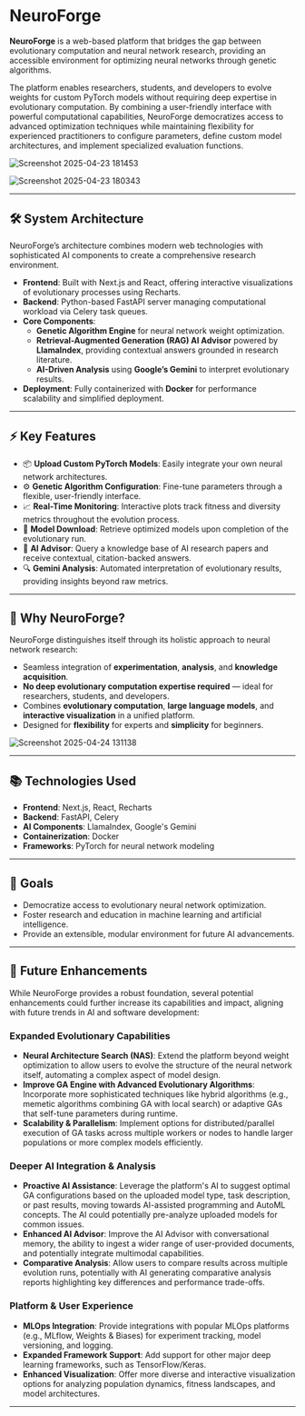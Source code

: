 # NeuroForge

**NeuroForge** is a web-based platform that bridges the gap between evolutionary computation and neural network research, providing an accessible environment for optimizing neural networks through genetic algorithms.

The platform enables researchers, students, and developers to evolve weights for custom PyTorch models without requiring deep expertise in evolutionary computation. By combining a user-friendly interface with powerful computational capabilities, NeuroForge democratizes access to advanced optimization techniques while maintaining flexibility for experienced practitioners to configure parameters, define custom model architectures, and implement specialized evaluation functions.

![Screenshot 2025-04-23 181453](https://github.com/user-attachments/assets/591c02a0-d7aa-4e91-b885-fbd9581ad091)

![Screenshot 2025-04-23 180343](https://github.com/user-attachments/assets/d3af337b-8846-4d30-a568-90944834ee1c)


---

## 🛠️ System Architecture

NeuroForge’s architecture combines modern web technologies with sophisticated AI components to create a comprehensive research environment.

- **Frontend**: Built with Next.js and React, offering interactive visualizations of evolutionary processes using Recharts.
- **Backend**: Python-based FastAPI server managing computational workload via Celery task queues.
- **Core Components**:
  - **Genetic Algorithm Engine** for neural network weight optimization.
  - **Retrieval-Augmented Generation (RAG) AI Advisor** powered by **LlamaIndex**, providing contextual answers grounded in research literature.
  - **AI-Driven Analysis** using **Google’s Gemini** to interpret evolutionary results.
- **Deployment**: Fully containerized with **Docker** for performance scalability and simplified deployment.

---

## ⚡ Key Features

- 📦 **Upload Custom PyTorch Models**: Easily integrate your own neural network architectures.
- ⚙️ **Genetic Algorithm Configuration**: Fine-tune parameters through a flexible, user-friendly interface.
- 📈 **Real-Time Monitoring**: Interactive plots track fitness and diversity metrics throughout the evolution process.
- 💾 **Model Download**: Retrieve optimized models upon completion of the evolutionary run.
- 🤖 **AI Advisor**: Query a knowledge base of AI research papers and receive contextual, citation-backed answers.
- 🔍 **Gemini Analysis**: Automated interpretation of evolutionary results, providing insights beyond raw metrics.

---

## 🚀 Why NeuroForge?

NeuroForge distinguishes itself through its holistic approach to neural network research:

- Seamless integration of **experimentation**, **analysis**, and **knowledge acquisition**.
- **No deep evolutionary computation expertise required** — ideal for researchers, students, and developers.
- Combines **evolutionary computation**, **large language models**, and **interactive visualization** in a unified platform.
- Designed for **flexibility** for experts and **simplicity** for beginners.

![Screenshot 2025-04-24 131138](https://github.com/user-attachments/assets/e997d579-e51d-482a-9e6b-e7bca2f652f9)

---

## 📚 Technologies Used

- **Frontend**: Next.js, React, Recharts
- **Backend**: FastAPI, Celery
- **AI Components**: LlamaIndex, Google's Gemini
- **Containerization**: Docker
- **Frameworks**: PyTorch for neural network modeling

---

## 🎯 Goals

- Democratize access to evolutionary neural network optimization.
- Foster research and education in machine learning and artificial intelligence.
- Provide an extensible, modular environment for future AI advancements.

---

## 🌟 Future Enhancements

While NeuroForge provides a robust foundation, several potential enhancements could further increase its capabilities and impact, aligning with future trends in AI and software development:

### Expanded Evolutionary Capabilities
- **Neural Architecture Search (NAS)**: Extend the platform beyond weight optimization to allow users to evolve the structure of the neural network itself, automating a complex aspect of model design.
- **Improve GA Engine with Advanced Evolutionary Algorithms**: Incorporate more sophisticated techniques like hybrid algorithms (e.g., memetic algorithms combining GA with local search) or adaptive GAs that self-tune parameters during runtime.
- **Scalability & Parallelism**: Implement options for distributed/parallel execution of GA tasks across multiple workers or nodes to handle larger populations or more complex models efficiently.

### Deeper AI Integration & Analysis
- **Proactive AI Assistance**: Leverage the platform's AI to suggest optimal GA configurations based on the uploaded model type, task description, or past results, moving towards AI-assisted programming and AutoML concepts. The AI could potentially pre-analyze uploaded models for common issues.
- **Enhanced AI Advisor**: Improve the AI Advisor with conversational memory, the ability to ingest a wider range of user-provided documents, and potentially integrate multimodal capabilities.
- **Comparative Analysis**: Allow users to compare results across multiple evolution runs, potentially with AI generating comparative analysis reports highlighting key differences and performance trade-offs.

### Platform & User Experience
- **MLOps Integration**: Provide integrations with popular MLOps platforms (e.g., MLflow, Weights & Biases) for experiment tracking, model versioning, and logging.
- **Expanded Framework Support**: Add support for other major deep learning frameworks, such as TensorFlow/Keras.
- **Enhanced Visualization**: Offer more diverse and interactive visualization options for analyzing population dynamics, fitness landscapes, and model architectures.

---
